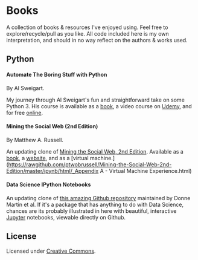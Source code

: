 # Books


A collection of books & resources I've enjoyed using. Feel free to explore/recycle/pull as you like. All code included here is my own interpretation, and should in no way reflect on the authors & works used.  


## Python


#### Automate The Boring Stuff with Python

  By Al Sweigart.

My journey through Al Sweigart's fun and straightforward take on some Python 3. His course is available as a [book](http://www.amazon.com/gp/product/1593275994/ref=as_li_qf_sp_asin_il_tl?ie=UTF8&camp=1789&creative=9325&creativeASIN=1593275994&linkCode=as2&tag=playwithpyth-20&linkId=2KIYOE7RFLG7D2RJ), a video course on [Udemy](udemy.com/automate), and for free [online](https://automatetheboringstuff.com/).

#### Mining the Social Web (2nd Edition)

By Matthew A. Russell.

An updating clone of [Mining the Social Web, 2nd Edition](https://github.com/ptwobrussell/Mining-the-Social-Web-2nd-Edition). Available as a [book](http://bit.ly/135dHfs), a [website](http://MiningTheSocialWeb.com), and as a [virtual machine.](https://rawgithub.com/ptwobrussell/Mining-the-Social-Web-2nd-Edition/master/ipynb/html/_Appendix A - Virtual Machine Experience.html)

#### Data Science IPython Notebooks

An updating clone of [this amazing Github repository](https://bit.ly/data-notes) maintained by Donne Martin et al. If it's a package that has anything to do with Data Science, chances are its probably illustrated in here with beautiful, interactive [Jupyter](http://jupyter.org/) notebooks, viewable directly on Github.

## License

Licensed under [Creative Commons](https://creativecommons.org/licenses/).
